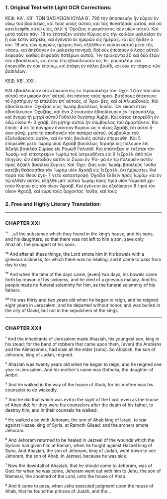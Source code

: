 ### 1. Original Text with Light OCR Corrections:

ΚΕΦ. ΚΑ΄. ΚΒ΄. ΤΩΝ ΒΑΣΙΛΕΙΩΝ ΙΟΥΔΑ Β΄. 799
τὴν ἀποσκευὴν ἣν εὗρον ἐν οἴκῳ τοῦ βασιλέως, καὶ τοὺς υἱοὺς αὐτοῦ, καὶ τὰς θυγατέρας αὐτοῦ, καὶ οὐ κατελείφθη αὐτῷ υἱός, ἀλλ’
ἢ ᾿Οχοζίας ὁ μικρότατος τῶν υἱῶν αὐτοῦ. Καὶ μετὰ ταῦτα πάν- 18
τα ἐπάταξεν αὐτὸν Κύριος εἰς τὴν κοιλίαν μαλακίαν ἐν ᾗ οὐκ ἔστιν
ἰατρεία, καὶ ἐγένετο ἐκ ἡμερῶν εἰς ἡμέρας. καὶ ὡς ἦλθεν ὁ και- 19
ρὸς τῶν ἡμερῶν, ἡμέρας δύο, ἐξῆλθεν ἡ κοιλία αὐτοῦ μετὰ τῆς
νόσου, καὶ ἀπέθανεν ἐν μαλακίᾳ πονηρᾷ. Καὶ οὐκ ἐποίησεν ὁ λαὸς
αὐτοῦ ἐκφοράν, καθὼς ἐκφορὰν πατέρων αὐτοῦ. Ἦν τριάκοντα 20
καὶ δύο ἐτῶν ὅτε ἐβασίλευσε, καὶ ὀκτὼ ἔτη ἐβασίλευσεν εἰς Ἱε-
ρουσαλήμ· καὶ ἐπορεύθη ἐν οὐκ ἐπαίνῳ, καὶ ἐτάφη ἐν πόλει Δαυΐδ,
καὶ οὐκ ἐν τάφοις τῶν βασιλέων.

ΚΕΦ. ΚΒ΄. XXII.

ΚΑΙ ἐβασίλευσαν οἱ κατοικοῦντες ἐν Ἱερουσαλὴμ τὸν ᾿Οχο- 1
ζίαν τὸν υἱὸν αὐτοῦ τὸν μικρὸν ἀντ᾿ αὐτοῦ, ὅτι πάντας τοὺς πρεσ-
βυτέρους ἀπέκτεινε τὸ λῃστήριον τὸ ἐπελθὸν ἐπ᾿ αὐτούς, οἱ Ἄρα-
βες, καὶ οἱ Ἀλιμαζονεῖς. Καὶ ἐβασίλευσεν ᾿Οχοζίας υἱὸς Ἰωρὰμ
βασιλέως Ἰούδα. Ὤν εἴκοσι ἐτῶν ἐβασίλευσεν ᾿Οχοζίας, καὶ ἕνα 2
ἐνιαυτὸν ἐβασίλευσεν ἐν Ἱερουσαλήμ, καὶ ὄνομα τῇ μητρὶ αὐτοῦ
Γοθολία θυγάτηρ Ἀμβρί. Καὶ οὗτος ἐπορεύθη ἐν ὁδῷ οἴκου Ἀ- 3
χαάβ, ὅτι μήτηρ αὐτοῦ ἦν σύμβουλος τοῦ ἁμαρτάνειν. Καὶ ἐποίη- 4
σε τὸ πονηρὸν ἐναντίον Κυρίου ὡς ὁ οἶκος Ἀχαάβ, ὅτι αὐτοὶ ἦ-
σαν αὐτῷ, μετὰ τὸ ἀποθανεῖν τὸν πατέρα αὐτοῦ, σύμβουλοι τοῦ
ἐξολεθρεῦσαι αὐτόν, καὶ ἐν ταῖς βουλαῖς αὐτῶν ἐπορεύθη. Καὶ 5
ἐπορεύθη μετὰ Ἰωρὰμ υἱοῦ Ἀχαὰβ βασιλέως Ἰσραὴλ εἰς πόλεμον
ἐπὶ Ἀζαὴλ βασιλέα Συρίας εἰς Ραμὼθ Γαλαάδ. Καὶ ἐπάταξαν οἱ
τοξόται τὸν Ἰωράμ· καὶ ἐπέστρεψεν Ἰωρὰμ τοῦ ἰατρευθῆναι εἰς 6
Ἰεζραὲλ ἀπὸ τῶν πληγῶν, ὧν ἐπάταξαν αὐτὸν οἱ Σύροι ἐν Ῥα-
μὰ ἐν τῷ πολεμεῖν αὐτὸν πρὸς Ἀζαὴλ βασιλέα Συρίας. Καὶ ᾿Οχο-
ζίας υἱὸς Ἰωρὰμ βασιλεὺς Ἰούδα κατέβη θεάσασθαι τὸν Ἰωρὰμ
υἱὸν Ἀχαὰβ εἰς Ἰεζραέλ, ὅτι ἠῤῥώστει. Καὶ παρὰ τοῦ Θεοῦ ἐγέ- 7
νετο καταστροφὴ ᾿Οχοζία ἐλθεῖν πρὸς Ἰωράμ· καὶ ἐν τῷ ἐλθεῖν
αὐτόν, ἐξῆλθε μετ᾿ αὐτοῦ Ἰωρὰμ πρὸς Ἰηοῦ υἱὸν Ναμεσσί χρι-
στὸν Κυρίου εἰς τὸν οἶκον Ἀχαάβ. Καὶ ἐγένετο ὡς ἐξεδίκησεν 8
Ἰηοῦ τὸν οἶκον Ἀχαάβ, καὶ εὗρε τοὺς ἄρχοντας Ἰούδα, καὶ τοὺς

### 2. Free and Highly Literary Translation:

***

### CHAPTER XXI

¹⁷ ...all the substance which they found in the king’s house, and his sons, and his daughters; so that there was not left to him a son, save only Ahaziah, the youngest of his sons.

¹⁸ And after all these things, the Lord smote him in his bowels with a grievous sickness, for which there was no healing; and it came to pass from day to day.

¹⁹ And when the time of the days came, [even] two days, his bowels came forth by reason of his sickness, and he died of a grievous malady. And his people made no funeral solemnity for him, as the funeral solemnity of his fathers.

²⁰ He was thirty and two years old when he began to reign, and he reigned eight years in Jerusalem; and he departed without honor, and was buried in the city of David, but not in the sepulchers of the kings.

***

### CHAPTER XXII

¹ And the inhabitants of Jerusalem made Ahaziah, his youngest son, king in his stead; for the band of robbers that came upon them, [even] the Arabians and the Alimazoneis, had slain all the elder [sons]. So Ahaziah, the son of Jehoram, king of Judah, reigned.

² Ahaziah was twenty years old when he began to reign, and he reigned one year in Jerusalem. And his mother's name was Gotholia, the daughter of Ambri.

³ And he walked in the way of the house of Ahab, for his mother was his counselor to do wickedly.

⁴ And he did that which was evil in the sight of the Lord, even as the house of Ahab did; for they were his counselors after the death of his father, to destroy him, and in their counsels he walked.

⁵ He walked also with Jehoram, the son of Ahab king of Israel, to war against Hazael king of Syria, at Ramoth Gilead: and the archers smote Jehoram.

⁶ And Jehoram returned to be healed in Jezreel of the wounds which the Syrians had given him at Ramah, when he fought against Hazael king of Syria. And Ahaziah, the son of Jehoram, king of Judah, went down to see Jehoram, the son of Ahab, in Jezreel, because he was sick.

⁷ Now the downfall of Ahaziah, that he should come to Jehoram, was of God: for when he was come, Jehoram went out with him to Jehu, the son of Namessi, the anointed of the Lord, unto the house of Ahab.

⁸ And it came to pass, when Jehu executed judgment upon the house of Ahab, that he found the princes of Judah, and the...